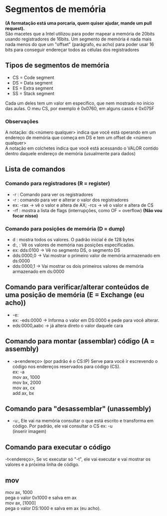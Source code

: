 # Segmentos de memória

**(A formatação está uma porcaria, quem quiser ajudar, mande um pull request).**  
São macetes que a Intel utilizou para poder mapear a memória de 20bits usando registradores de 16bits.
Um segmento de memória é nada mais nada menos do que um "offset" (parágrafo, eu acho) para poder usar 16 bits para conseguir endereçar todos as células dos registradores

## Tipos de segmentos de memória

* CS = Code segment
* DS = Data segment
* ES = Extra segment
* SS = Stack segment  

Cada um deles tem um valor em específico, que nem mostrado no início das aulas. O meu CS, por exemplo é 0x0760, em alguns casos é 0x075F

### Observações

A notação: ds:<número qualquer> indica que você está operando em um endereço de memória que começa em DS e tem um offset de <número qualquer>  
A notação em colchetes indica que você está acessando o VALOR contido dentro daquele endereço de memória (usualmente para dados)

## Lista de comandos

### Comando para registradores (R = register)

* -r : Comando para ver os registradores
* -r<reg> : comando para ver e alterar o valor dos registradores
* ex: -rax -> vê o valor e altera de AX; -rcs -> vê o valor e altera de CS
* -rf : mostra a lista de flags (interrupções, como OF = overflow) **(Não vou focar nisso)**

### Comando para posições de memória (D = dump)

* d : mostra todos os valores. O padrão inicial é de 128 bytes
* d<segmento>:<offset inicial>,<offset final> : Vê os valores de memória nas posições especificadas.
* ex: dds:0100 -> Vê no segmento DS, o segmento DS
* dds:0000,0 -> Vai mostrar o primeiro valor de memória armazenado em ds:0000
* dds:0000,1 -> Vai mostrar os dois primeiros valores de memória armazenado em ds:0000

## Comando para verificar/alterar conteúdos de uma posição de memória (E = Exchange (eu acho))

* -e<segmento>:<offset inicial>  
ex: -eds:0000 -> Informa o valor em DS:0000 e pede para você alterar.
* eds:0000,aabc -> já altera direto o valor daquele cara

## Comando para montar (assemblar) código (A = assembly)

* -a<endereço> (por padrão é o CS:IP)
Serve para você ir escrevendo o código nos endereços reservados para código (CS).  
ex: -a  
mov ax, 1000  
mov bx, 2000  
mov ax, cx  
add ax, bx  

## Comando para "desassemblar" (unassembly)

* -u<segmento>:<offset inicial>,<offset fim>
Ele vai na memória consultar o que está escrito e transforma em código. Por padrão, ele vai consultar o CS
ex: -u  
(inserir imagem)

## Comando para executar o código

-t<endereço>,<offset>
Se vc executar só "-t", ele vai executar e vai mostrar os valores e a próxima linha de código.

## mov

mov ax, 1000  
pega o valor 0x1000 e salva em ax  
mov ax, [1000]  
pega o valor DS:1000 e salva em ax (eu acho).  
